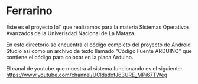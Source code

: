 # Ferrarino

Éste es el proyecto IoT que realizamos para la materia Sistemas Operativos Avanzados de la Univerisdad Nacional de La Mataza.

En este directorio se encuentra el código completo del proyecto de Android Studio así como un archivo de texto llamado "Código Fuente ARDUINO" que contiene el código para colocar en la placa Arduino.

El canal de youtube que muestra al sistema funcionando es el siguiente:
https://www.youtube.com/channel/UCldsdotJ63URE_MPi67TWeg
